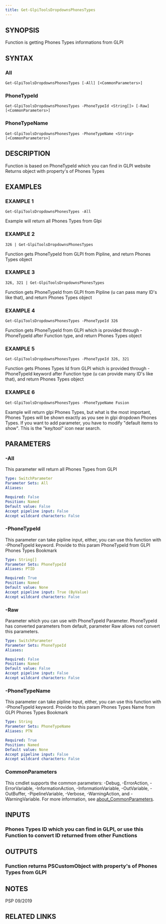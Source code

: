 ```yaml
---
title: Get-GlpiToolsDropdownsPhonesTypes
---
```


## SYNOPSIS
Function is getting Phones Types informations from GLPI

## SYNTAX

### All
```
Get-GlpiToolsDropdownsPhonesTypes [-All] [<CommonParameters>]
```

### PhoneTypeId
```
Get-GlpiToolsDropdownsPhonesTypes -PhoneTypeId <String[]> [-Raw] [<CommonParameters>]
```

### PhoneTypeName
```
Get-GlpiToolsDropdownsPhonesTypes -PhoneTypeName <String> [<CommonParameters>]
```

## DESCRIPTION
Function is based on PhoneTypeId which you can find in GLPI website
Returns object with property's of Phones Types

## EXAMPLES

### EXAMPLE 1
```
Get-GlpiToolsDropdownsPhonesTypes -All
```

Example will return all Phones Types from Glpi

### EXAMPLE 2
```
326 | Get-GlpiToolsDropdownsPhonesTypes
```

Function gets PhoneTypeId from GLPI from Pipline, and return Phones Types object

### EXAMPLE 3
```
326, 321 | Get-GlpiToolsDropdownsPhonesTypes
```

Function gets PhoneTypeId from GLPI from Pipline (u can pass many ID's like that), and return Phones Types object

### EXAMPLE 4
```
Get-GlpiToolsDropdownsPhonesTypes -PhoneTypeId 326
```

Function gets PhoneTypeId from GLPI which is provided through -PhoneTypeId after Function type, and return Phones Types object

### EXAMPLE 5
```
Get-GlpiToolsDropdownsPhonesTypes -PhoneTypeId 326, 321
```

Function gets Phones Types Id from GLPI which is provided through -PhoneTypeId keyword after Function type (u can provide many ID's like that), and return Phones Types object

### EXAMPLE 6
```
Get-GlpiToolsDropdownsPhonesTypes -PhoneTypeName Fusion
```

Example will return glpi Phones Types, but what is the most important, Phones Types will be shown exactly as you see in glpi dropdown Phones Types.
If you want to add parameter, you have to modify "default items to show".
This is the "key/tool" icon near search.

## PARAMETERS

### -All
This parameter will return all Phones Types from GLPI

```yaml
Type: SwitchParameter
Parameter Sets: All
Aliases:

Required: False
Position: Named
Default value: False
Accept pipeline input: False
Accept wildcard characters: False
```

### -PhoneTypeId
This parameter can take pipline input, either, you can use this function with -PhoneTypeId keyword.
Provide to this param PhoneTypeId from GLPI Phones Types Bookmark

```yaml
Type: String[]
Parameter Sets: PhoneTypeId
Aliases: PTID

Required: True
Position: Named
Default value: None
Accept pipeline input: True (ByValue)
Accept wildcard characters: False
```

### -Raw
Parameter which you can use with PhoneTypeId Parameter.
PhoneTypeId has converted parameters from default, parameter Raw allows not convert this parameters.

```yaml
Type: SwitchParameter
Parameter Sets: PhoneTypeId
Aliases:

Required: False
Position: Named
Default value: False
Accept pipeline input: False
Accept wildcard characters: False
```

### -PhoneTypeName
This parameter can take pipline input, either, you can use this function with -PhoneTypeId keyword.
Provide to this param Phones Types Name from GLPI Phones Types Bookmark

```yaml
Type: String
Parameter Sets: PhoneTypeName
Aliases: PTN

Required: True
Position: Named
Default value: None
Accept pipeline input: False
Accept wildcard characters: False
```

### CommonParameters
This cmdlet supports the common parameters: -Debug, -ErrorAction, -ErrorVariable, -InformationAction, -InformationVariable, -OutVariable, -OutBuffer, -PipelineVariable, -Verbose, -WarningAction, and -WarningVariable. For more information, see [about_CommonParameters](http://go.microsoft.com/fwlink/?LinkID=113216).

## INPUTS

### Phones Types ID which you can find in GLPI, or use this Function to convert ID returned from other Functions
## OUTPUTS

### Function returns PSCustomObject with property's of Phones Types from GLPI
## NOTES
PSP 09/2019

## RELATED LINKS
